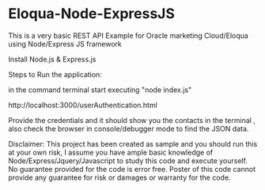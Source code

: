 # Eloqua-Node-ExpressJS
This is a very basic REST API Example for Oracle marketing Cloud/Eloqua using Node/Express JS framework

Install Node.js & Express.js

Steps to Run the application:

in the command terminal start executing "node index.js"

http://localhost:3000/userAuthentication.html

Provide the credentials and it should show you the contacts in the terminal , also check the browser in console/debugger mode to find the JSON data.

Disclaimer: This project has been created as sample and you should run this at your own risk, I assume you have ample basic knowledge of Node/Express/Jquery/Javascript to study this code and execute yourself. No guarantee provided for the code is error free. Poster of this code cannot provide any guarantee for risk  or damages or warranty for the code.
